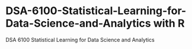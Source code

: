 # DSA-6100-Statistical-Learning-for-Data-Science-and-Analytics with R 
DSA 6100 Statistical Learning for Data Science and Analytics

